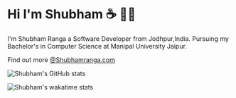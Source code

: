 # Hi I'm Shubham :coffee: :man_technologist:


<!--
**shubhamrangaa/shubhamrangaa** is a ✨ _special_ ✨ repository because its `README.md` (this file) appears on your GitHub profile.

Here are some ideas to get you started:

- 🔭 I’m currently working on ...
- 🌱 I’m currently learning ...
- 👯 I’m looking to collaborate on ...
- 🤔 I’m looking for help with ...
- 💬 Ask me about ...
- 📫 How to reach me: ...
- 😄 Pronouns: ...
- ⚡ Fun fact: ...
-->

I'm Shubham Ranga a Software Developer from Jodhpur,India. Pursuing my Bachelor's in Computer Science at Manipal University Jaipur.

Find out more [@Shubhamranga.com](https://shubhamranga.com/)


![Shubham's GitHub stats](https://github-readme-stats-shubhamrangaa.vercel.app/api/?username=shubhamrangaa&count_private=true&show_icons=true&theme=midnight-purple&hide=contribs,issues)

![Shubham's wakatime stats](https://github-readme-stats-shubhamrangaa.vercel.app/api/wakatime?username=shubhamrangaa&layout=compact)
